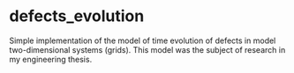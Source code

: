 # defects_evolution
Simple implementation of the model of time evolution of defects in model two-dimensional systems (grids). This model was the subject of research in my engineering thesis.
